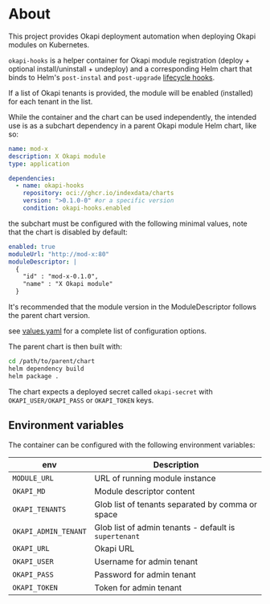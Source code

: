 # About

This project provides Okapi deployment automation when deploying Okapi modules on Kubernetes.

`okapi-hooks` is a helper container for Okapi module registration (deploy + optional install/uninstall + undeploy)
and a corresponding Helm chart that binds to Helm's `post-instal` and `post-upgrade`
[lifecycle hooks](https://helm.sh/docs/topics/charts_hooks/).

If a list of Okapi tenants is provided, the module will be enabled (installed)
for each tenant in the list.

While the container and the chart can be used independently, the intended use is as a subchart dependency
in a parent Okapi module Helm chart, like so:

```yaml filename=Chart.yaml
name: mod-x
description: X Okapi module
type: application

dependencies:
  - name: okapi-hooks
    repository: oci://ghcr.io/indexdata/charts
    version: ">0.1.0-0" #or a specific version
    condition: okapi-hooks.enabled
```

the subchart must be configured with the following minimal values, note that the chart is disabled by default:

```yaml filename=values.yaml
enabled: true
moduleUrl: "http://mod-x:80"
moduleDescriptor: |
  {
    "id" : "mod-x-0.1.0",
    "name" : "X Okapi module"
  }
```

It's recommended that the module version in the ModuleDescriptor follows the parent chart version.

see [values.yaml](./chart/values.yaml) for a complete list of configuration options.

The parent chart is then built with:

```bash
cd /path/to/parent/chart
helm dependency build
helm package .
```

The chart expects a deployed secret called `okapi-secret` with `OKAPI_USER/OKAPI_PASS` or `OKAPI_TOKEN` keys.

## Environment variables

The container can be configured with the following environment variables:

| env                  | Description                                                 |
|----------------------|-------------------------------------------------------------|
| `MODULE_URL`         | URL of running module instance                              |
| `OKAPI_MD`           | Module descriptor content                                   |
| `OKAPI_TENANTS`      | Glob list of tenants separated by comma or space            |
| `OKAPI_ADMIN_TENANT` | Glob list of admin tenants - default is `supertenant`       |
| `OKAPI_URL`          | Okapi URL                                                   |
| `OKAPI_USER`         | Username for admin tenant                                   |
| `OKAPI_PASS`         | Password for admin tenant                                   |
| `OKAPI_TOKEN`        | Token for admin tenant                                      |
